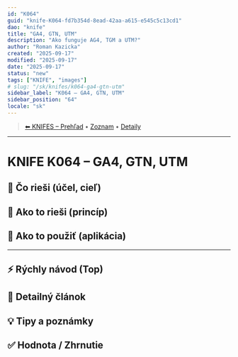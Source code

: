 ```yaml
---
id: "K064"
guid: "knife-K064-fd7b354d-8ead-42aa-a615-e545c5c13cd1"
dao: "knife"
title: "GA4, GTN, UTM"
description: "Ako funguje AG4, TGM a UTM?"
author: "Roman Kazicka"
created: "2025-09-17"
modified: "2025-09-17"
date: "2025-09-17"
status: "new"
tags: ["KNIFE", "images"]
# slug: "/sk/knifes/k064-ga4-gtn-utm"
sidebar_label: "K064 – GA4, GTN, UTM"
sidebar_position: "64"
locale: "sk"
---
```

<!-- body:start -->

<!-- nav:knifes -->
> [⬅ KNIFES – Prehľad](../overview.md) • [Zoznam](../KNIFE_Overview_List.md) • [Detaily](../KNIFE_Overview_Details.md)
---
# KNIFE K064 – GA4, GTN, UTM

## 🎯 Čo rieši (účel, cieľ)

## 🧩 Ako to rieši (princíp)

## 🧪 Ako to použiť (aplikácia)

---

## ⚡ Rýchly návod (Top)

## 📜 Detailný článok

## 💡 Tipy a poznámky

## ✅ Hodnota / Zhrnutie
